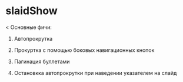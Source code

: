 # slaidShow

 < Основные фичи:

1. Автопрокрутка

2. Прокуртка с помощью боковых навигационных кнопок

3. Пагинация буллетами

4. Остановкка автопрокрутки при наведении указателем на слайд